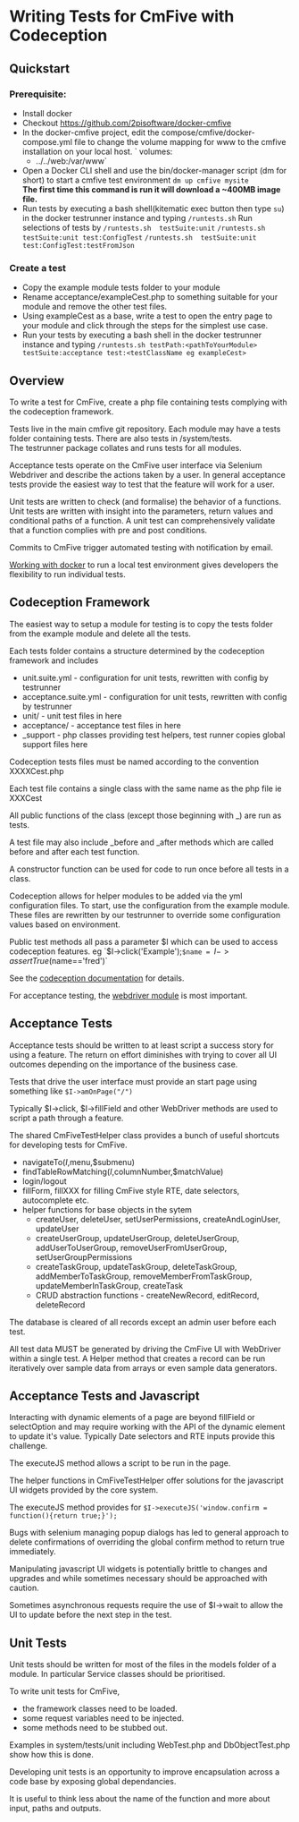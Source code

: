 # Writing Tests for CmFive with Codeception

## Quickstart
### Prerequisite: 
- Install docker
- Checkout https://github.com/2pisoftware/docker-cmfive 
- In the docker-cmfive project, edit the compose/cmfive/docker-compose.yml file to change the volume mapping for www to the cmfive installation on your local host.
`  volumes:
    - ../../web:/var/www`
- Open a Docker CLI shell and use the bin/docker-manager script (dm for short) to start a cmfive test environment
`dm up cmfive mysite`  
**The first time this command is run it will download a ~400MB image file.**
- Run tests by executing a bash shell(kitematic exec button then type `su`) in the docker testrunner instance and typing 
`/runtests.sh`
Run selections of tests by 
`/runtests.sh  testSuite:unit`
`/runtests.sh  testSuite:unit test:ConfigTest`
`/runtests.sh  testSuite:unit test:ConfigTest:testFromJson`

### Create a test
- Copy the example module tests folder to your module
- Rename acceptance/exampleCest.php to something suitable for your module and remove the other test files.
- Using exampleCest as a base, write a test to open the entry page to your module and click through the steps for the simplest use case.
- Run your tests by executing a bash shell in the docker testrunner instance and typing 
`/runtests.sh testPath:<pathToYourModule> testSuite:acceptance test:<testClassName eg exampleCest>`


## Overview
To write a test for CmFive, create a php file containing tests complying with the codeception framework.

Tests live in the main cmfive git repository. 
Each module may have a tests folder containing tests. There are also tests in /system/tests.	
The testrunner package collates and runs tests for all modules.

Acceptance tests operate on the  CmFive user interface via Selenium Webdriver and describe the actions taken by a user.
In general acceptance tests provide the easiest way to test that the feature will work for a user.

Unit tests are written to check (and formalise) the behavior of a functions.
Unit tests are written with insight into the parameters, return values and conditional paths of a function.
A unit test can comprehensively validate that a function complies with pre and post conditions.

Commits to CmFive trigger automated testing with notification by email.

[Working with docker](http://codeception.com/docs/modules/WebDriver) to run a local test environment gives developers the flexibility to run individual tests.


## Codeception Framework

The easiest way to setup a module for testing is to copy the tests folder from the example module and delete all the tests.

Each tests folder contains a structure determined by the codeception framework and includes 

- unit.suite.yml - configuration for unit tests, rewritten with config by testrunner
- acceptance.suite.yml - configuration for unit tests, rewritten with config by testrunner
- unit/ - unit test files in here
- acceptance/ - acceptance test files in here
- _support - php classes providing test helpers, test runner copies global support files here 

Codeception tests files must be named according to the convention XXXXCest.php

Each test file contains a single class with the same name as the php file ie XXXCest

All public functions of the class (except those beginning with _) are run as tests.

A test file may also include _before and _after methods which are called before and after each test function.

A constructor function can be used for code to run once before all tests in a class.

Codeception allows for helper modules to be added via the yml configuration files. To start, use the configuration from the example module. These files are rewritten by our testrunner to override some configuration values based on environment.

Public test methods all pass a parameter $I which can be used to access codeception features.
eg 
`$I->click('Example');`
$name = 
`$I->assertTrue($name=='fred')`
		
		
See the [codeception documentation](http://codeception.com/docs) for details.

For acceptance testing, the [webdriver module](http://codeception.com/docs/modules/WebDriver) is most important.

## Acceptance Tests
Acceptance tests should be written to at least script a success story for using a feature.
The return on effort diminishes with trying to cover all UI outcomes depending on the importance of the business case.

Tests that drive the user interface must provide an start page using something like
`$I->amOnPage("/")`

Typically $I->click, $I->fillField and other WebDriver methods are used to script a path through a feature.

The shared CmFiveTestHelper class provides a bunch of useful shortcuts for developing tests for CmFive.

- navigateTo($I,$menu,$submenu)
- findTableRowMatching($I,$columnNumber,$matchValue)
- login/logout
- fillForm, fillXXX for filling CmFive style RTE, date selectors, autocomplete etc.
- helper functions for base objects in the sytem
  - createUser, deleteUser, setUserPermissions, createAndLoginUser, updateUser
  - createUserGroup, updateUserGroup, deleteUserGroup, addUserToUserGroup, removeUserFromUserGroup, setUserGroupPermissions
  - createTaskGroup, updateTaskGroup, deleteTaskGroup, addMemberToTaskGroup, removeMemberFromTaskGroup, updateMemberInTaskGroup, createTask
  - CRUD abstraction functions - createNewRecord, editRecord, deleteRecord
  

The database is cleared of all records except an admin user before each test.

All test data MUST be generated by driving the CmFive UI with WebDriver within a single test. A Helper method that creates a record can be run iteratively over sample data from arrays or even sample data generators.

## Acceptance Tests and Javascript

Interacting with dynamic elements of a page are beyond fillField or selectOption and may require working with the API of the dynamic element to update it's value. Typically Date selectors and RTE inputs provide this challenge.

The executeJS method allows a script to be run in the page.

The helper functions in CmFiveTestHelper offer solutions for the javascript UI widgets provided by the core system.

The executeJS method provides for 
`$I->executeJS('window.confirm = function(){return true;}');`

Bugs with selenium managing popup dialogs has led to general approach to delete confirmations of overriding the global confirm method to return true immediately.

Manipulating javascript UI widgets is potentially brittle to changes and upgrades and while sometimes necessary should be approached with caution. 

Sometimes asynchronous requests require the use of $I->wait to allow the UI to update before the next step in the test.

## Unit Tests

Unit tests should be written for most of the files in the models folder of a module.
In particular Service classes should be prioritised.

To write unit tests for CmFive, 

- the framework classes need to be loaded.
- some request variables need to be injected.
- some methods need to be stubbed out.

Examples in system/tests/unit including WebTest.php and DbObjectTest.php show how this is done.

Developing unit tests is an opportunity to improve encapsulation across a code base by exposing global dependancies.

It is useful to think less about the name of the function and more about input, paths and outputs.



